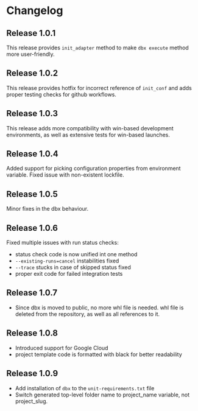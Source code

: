 # Changelog

## Release 1.0.1

This release provides `init_adapter` method to make `dbx execute` method more user-friendly.

## Release 1.0.2

This release provides hotfix for incorrect reference of `init_conf` and adds proper testing checks for github workflows.

## Release 1.0.3

This release adds more compatibility with win-based development environments, as well as extensive tests for win-based launches.

## Release 1.0.4

Added support for picking configuration properties from environment variable. 
Fixed issue with non-existent lockfile. 

## Release 1.0.5

Minor fixes in the dbx behaviour.

## Release 1.0.6

Fixed multiple issues with run status checks:
- status check code is now unified int one method
- `--existing-runs=cancel` instabilities fixed
- `--trace` stucks in case of skipped status fixed
- proper exit code for failed integration tests

## Release 1.0.7

- Since dbx is moved to public, no more whl file is needed. whl file is deleted from the repository, as well as all references to it.

## Release 1.0.8

- Introduced support for Google Cloud
- project template code is formatted with black for better readability

## Release 1.0.9

- Add installation of `dbx` to the `unit-requirements.txt` file
- Switch generated top-level folder name to project_name variable, not project_slug.
